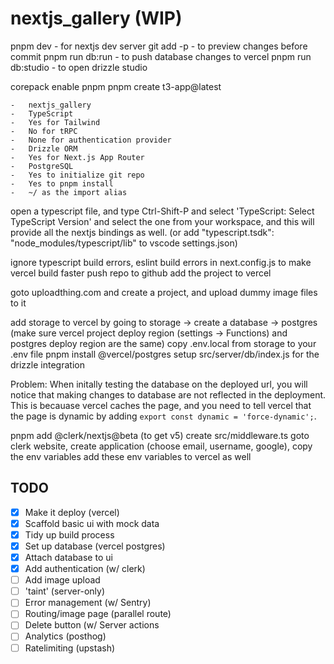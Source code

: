 # nextjs_gallery (WIP)

pnpm dev - for nextjs dev server
git add -p - to preview changes before commit
pnpm run db:run - to push database changes to vercel
pnpm run db:studio - to open drizzle studio

corepack enable pnpm
pnpm create t3-app@latest

    -   nextjs_gallery
    -   TypeScript
    -   Yes for Tailwind
    -   No for tRPC
    -   None for authentication provider
    -   Drizzle ORM
    -   Yes for Next.js App Router
    -   PostgreSQL
    -   Yes to initialize git repo
    -   Yes to pnpm install
    -   ~/ as the import alias

open a typescript file, and type Ctrl-Shift-P and select 'TypeScript: Select TypeScript Version' and select the one from your workspace, and this will provide all the nextjs bindings as well. (or add "typescript.tsdk": "node_modules/typescript/lib" to vscode settings.json)

ignore typescript build errors, eslint build errors in next.config.js to make vercel build faster
push repo to github
add the project to vercel

goto uploadthing.com and create a project, and upload dummy image files to it

add storage to vercel by going to storage -> create a database -> postgres
(make sure vercel project deploy region (settings -> Functions) and postgres deploy region are the same)
copy .env.local from storage to your .env file
pnpm install @vercel/postgres
setup src/server/db/index.js for the drizzle integration

Problem: When initally testing the database on the deployed url, you will notice that making changes to database are not reflected in the deployment. This is becauase vercel caches the page, and you need to tell vercel that the page is dynamic by adding `export const dynamic = 'force-dynamic';`.

pnpm add @clerk/nextjs@beta (to get v5)
create src/middleware.ts
goto clerk website, create application (choose email, username, google), copy the env variables
add these env variables to vercel as well

## TODO

-   [x] Make it deploy (vercel)
-   [x] Scaffold basic ui with mock data
-   [x] Tidy up build process
-   [x] Set up database (vercel postgres)
-   [x] Attach database to ui
-   [x] Add authentication (w/ clerk)
-   [ ] Add image upload
-   [ ] 'taint' (server-only)
-   [ ] Error management (w/ Sentry)
-   [ ] Routing/image page (parallel route)
-   [ ] Delete button (w/ Server actions
-   [ ] Analytics (posthog)
-   [ ] Ratelimiting (upstash)
